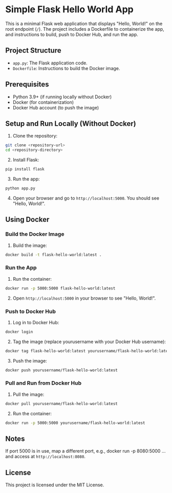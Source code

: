 # Simple Flask Hello World App

This is a minimal Flask web application that displays "Hello, World!" on the root endpoint (`/`). The project includes a Dockerfile to containerize the app, and instructions to build, push to Docker Hub, and run the app.

## Project Structure
- `app.py`: The Flask application code.
- `Dockerfile`: Instructions to build the Docker image.

## Prerequisites
- Python 3.9+ (if running locally without Docker)
- Docker (for containerization)
- Docker Hub account (to push the image)

## Setup and Run Locally (Without Docker)

1. Clone the repository:
```bash
git clone <repository-url>
cd <repository-directory>
```
2. Install Flask:
```bash
pip install flask
```
3. Run the app:
```bash
python app.py
```
4. Open your browser and go to `http://localhost:5000`. You should see "Hello, World!".

## Using Docker
### Build the Docker Image
1. Build the image:
```bash
docker build -t flask-hello-world:latest .
```
### Run the App
1. Run the container:
```bash
docker run -p 5000:5000 flask-hello-world:latest
```
2. Open `http://localhost:5000` in your browser to see "Hello, World!".
### Push to Docker Hub

1. Log in to Docker Hub:
```bash
docker login
```
2. Tag the image (replace yourusername with your Docker Hub username):
```bash
docker tag flask-hello-world:latest yourusername/flask-hello-world:latest
```
3. Push the image:
```bash
docker push yourusername/flask-hello-world:latest
```
### Pull and Run from Docker Hub
1. Pull the image:
```bash
docker pull yourusername/flask-hello-world:latest
```
2. Run the container:
```bash
docker run -p 5000:5000 yourusername/flask-hello-world:latest
```
## Notes
If port 5000 is in use, map a different port, e.g., docker run -p 8080:5000 ... and access at `http://localhost:8080`.

## License
This project is licensed under the MIT License.
